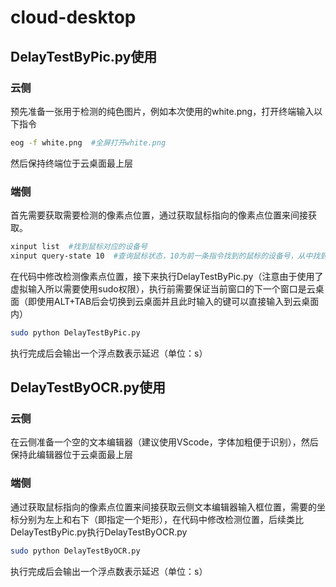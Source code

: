 # cloud-desktop
## DelayTestByPic.py使用
### 云侧
预先准备一张用于检测的纯色图片，例如本次使用的white.png，打开终端输入以下指令

```bash
eog -f white.png  #全屏打开white.png
```

然后保持终端位于云桌面最上层
### 端侧
首先需要获取需要检测的像素点位置，通过获取鼠标指向的像素点位置来间接获取。

```bash
xinput list  #找到鼠标对应的设备号
xinput query-state 10  #查询鼠标状态，10为前一条指令找到的鼠标的设备号，从中找到鼠标的坐标
```

在代码中修改检测像素点位置，接下来执行DelayTestByPic.py（注意由于使用了虚拟输入所以需要使用sudo权限），执行前需要保证当前窗口的下一个窗口是云桌面（即使用ALT+TAB后会切换到云桌面并且此时输入的键可以直接输入到云桌面内）

```bash
sudo python DelayTestByPic.py
```

执行完成后会输出一个浮点数表示延迟（单位：s）

## DelayTestByOCR.py使用
### 云侧
在云侧准备一个空的文本编辑器（建议使用VScode，字体加粗便于识别），然后保持此编辑器位于云桌面最上层

### 端侧
通过获取鼠标指向的像素点位置来间接获取云侧文本编辑器输入框位置，需要的坐标分别为左上和右下（即指定一个矩形），在代码中修改检测位置，后续类比DelayTestByPic.py执行DelayTestByOCR.py

```bash
sudo python DelayTestByOCR.py
```

执行完成后会输出一个浮点数表示延迟（单位：s）